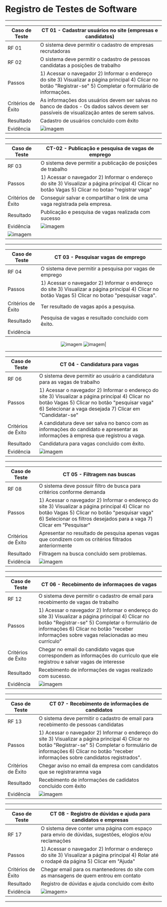 # Registro de Testes de Software
<div align = "center">
  
-----------------------------------------------------------------------------------------------------------------------------------------------------------------------
|Caso de Teste |CT 01 - Cadastrar usuários no site (empresas e candidatos) | 
|--------------------|------------------------------------|
| RF 01 | O sistema deve permitir o cadastro de empresas recrutadoras | 
| RF 02 | O sistema deve permitir o cadastro de pessoas candidatas a posições de trabalho | 
| Passos	| 1) Acessar o navegador 2) Informar o endereço do site 3) Visualizar a página principal 4) Clicar no botão "Registrar-se" 5) Completar o formulário de informações. |
| Critérios de Êxito | As informações dos usuários devem ser salvas no banco de dados - Os dados salvos devem ser passíveis de visualização antes de serem salvos. | 
|Resultado| Cadastro de usuários concluido com êxito |
|Evidência | <img alt="imagem" src="https://raw.githubusercontent.com/ICEI-PUC-Minas-PMV-ADS/pmv-ads-2022-1-e2-proj-int-t4-site_vagasIC/main/docs/img/4Tela de cadastro.png">|
-----------------------------------------------------------------------------------------------------------------------------------------------------------------------

|Caso de Teste | CT-02 - Publicação e pesquisa de vagas de emprego |
|--------------------|------------------------------------|
| RF 03 | O sistema deve permitir a publicação de posições de trabalho|
|Passos | 1) Acessar o navegador 2) Informar o endereço do site 3) Visualizar a página principal 4) Clicar no botão Vagas 5) Clicar no botao "registrar vaga" |
|Critérios de Êxito | Conseguir salvar e compartilhar o link de uma vaga registrada pela empresa.|
|Resultado| Publicação e pesquisa de vagas realizada com sucesso|
|Evidência |<img alt="imagem" src="https://raw.githubusercontent.com/ICEI-PUC-Minas-PMV-ADS/pmv-ads-2022-1-e2-proj-int-t4-site_vagasIC/main/docs/img/6Tela de vagas candidato.png">
<img alt="imagem" src="https://raw.githubusercontent.com/ICEI-PUC-Minas-PMV-ADS/pmv-ads-2022-1-e2-proj-int-t4-site_vagasIC/main/docs/img/18Tela de nova vaga.png">|                                      

-----------------------------------------------------------------------------------------------------------------------------------------------------------------------
|Caso de Teste | CT 03 - Pesquisar vagas de emprego |
|--------------------|------------------------------------|
| RF 04 | O sistema deve permitir a pesquisa por vagas de emprego|
|Passos | 1) Acessar o navegador 2) Informar o endereço do site 3) Visualizar a página principal 4) Clicar no botão Vagas 5) Clicar no botao "pesquisar vaga".|
|Critérios de Êxito | Ter resultado de vagas após a pesquisa.|
|Resultado| Pesquisa de vagas e resultado concluido com êxito.|
|Evidência | 
<img alt="imagem" src="https://raw.githubusercontent.com/ICEI-PUC-Minas-PMV-ADS/pmv-ads-2022-1-e2-proj-int-t4-site_vagasIC/main/docs/img/5Tela inicial candidato.png">
<img alt="imagem" src="https://raw.githubusercontent.com/ICEI-PUC-Minas-PMV-ADS/pmv-ads-2022-1-e2-proj-int-t4-site_vagasIC/main/docs/img/6Tela de vagas candidato.png">|

-----------------------------------------------------------------------------------------------------------------------------------------------------------------------
|Caso de Teste | CT 04 - Candidatura para vagas |
|--------------------|------------------------------------|
| RF 06 | O sistema deve permitir ao usuário a candidatura para as vagas de trabalho |
|Passos | 1) Acessar o navegador 2) Informar o endereço do site 3) Visualizar a página principal 4) Clicar no botão Vagas 5) Clicar no botão "pesquisar vaga" 6) Selecionar a vaga desejada 7) Clicar em "Candidatar-se" |
|Critérios de Êxito | A candidatura deve ser salva no banco com as informações do candidato e apresentar as informações à empresa que registrou a vaga.|
|Resultado| Candidatura para vagas concluido com êxito.|
|Evidência |<img alt="imagem" src="https://raw.githubusercontent.com/ICEI-PUC-Minas-PMV-ADS/pmv-ads-2022-1-e2-proj-int-t4-site_vagasIC/main/docs/img/7Tela de candidatura feita.png">|

-----------------------------------------------------------------------------------------------------------------------------------------------------------------------
|Caso de Teste | CT 05 - Filtragem nas buscas |
|--------------------|------------------------------------|
| RF 08 | O sistema deve possuir filtro de busca para critérios conforme demanda| 
|Passos | 1) Acessar o navegador 2) Informar o endereço do site 3) Visualizar a página principal 4) Clicar no botão Vagas 5) Clicar no botão "pesquisar vaga" 6) Selecionar os filtros desejados para a vaga 7) Clicar em "Pesquisar"|
|Critérios de Êxito | Apresentar no resultado de pesquisa apenas vagas que condizem com os critérios filtrados anteriormente|
|Resultado| Filtragem na busca concluido sem problemas.|
|Evidência |<img alt="imagem" src="https://raw.githubusercontent.com/ICEI-PUC-Minas-PMV-ADS/pmv-ads-2022-1-e2-proj-int-t4-site_vagasIC/main/docs/img/6Tela de vagas candidato.png">|
  
-----------------------------------------------------------------------------------------------------------------------------------------------------------------------
|Caso de Teste | CT 06 - Recebimento de informaçoes de vagas |
|--------------------|------------------------------------|
| RF 12 | O sistema deve permitir o cadastro de email para recebimento de vagas de trabalho|
|Passos | 1) Acessar o navegador 2) Informar o endereço do site 3) Visualizar a página principal 4) Clicar no botão "Registrar-se" 5) Completar o formulário de informações 6) Clicar no botão "receber informações sobre vagas relacionadas ao meu currículo"|
|Critérios de Êxito | Chegar no email do candidato vagas que correspondem as informações do curriculo que ele registrou e salvar vagas de interesse|
|Resultado| Recebimento de informações de vagas realizado com sucesso.|
|Evidência |<img alt="imagem" src="https://raw.githubusercontent.com/ICEI-PUC-Minas-PMV-ADS/pmv-ads-2022-1-e2-proj-int-t4-site_vagasIC/main/docs/img/8Tela de vagas salvas.png">|

-----------------------------------------------------------------------------------------------------------------------------------------------------------------------
|Caso de Teste | CT 07 - Recebimento de informações de candidatos|
|--------------------|------------------------------------|
| RF 13 | O sistema deve permitir o cadastro de email para recebimento de pessoas candidatas|
|Passos | 1) Acessar o navegador 2) Informar o endereço do site 3) Visualizar a página principal 4) Clicar no botão "Registrar-se" 5) Completar o formulário de informações 6) Clicar no botão "receber informações sobre candidatos registrados".|
|Critérios de Êxito | Chegar aviso no email da empresa com candidatos que se registraramna vaga|
|Resultado| Recebimento de informações de cadidatos concluido com êxito|
|Evidência | <img alt="imagem" src="https://raw.githubusercontent.com/ICEI-PUC-Minas-PMV-ADS/pmv-ads-2022-1-e2-proj-int-t4-site_vagasIC/main/docs/img/20Tela de candidatos.png">|

-----------------------------------------------------------------------------------------------------------------------------------------------------------------------
|Caso de Teste | CT 08 - Registro de dúvidas e ajuda para candidatos e empresas|
|--------------------|------------------------------------|
| RF 17 | O sistema deve conter uma página com espaço para envio de dúvidas, sugestões, elogios e/ou reclamações|
|Passos | 1) Acessar o navegador 2) Informar o endereço do site 3) Visualizar a página principal 4) Rolar até o rodapé da página 5) Clicar em "Ajuda"|
|Critérios de Êxito | Chegar email para os mantenedores do site com as mansagens de quem entrou em contato|
|Resultado| Registro de dúvidas e ajuda concluido com êxito|
|Evidência |<img alt="imagem" src="https://raw.githubusercontent.com/ICEI-PUC-Minas-PMV-ADS/pmv-ads-2022-1-e2-proj-int-t4-site_vagasIC/main/docs/img/Tela de FAQ.png">>|
-----------------------------------------------------------------------------------------------------------------------------------------------------------------------
